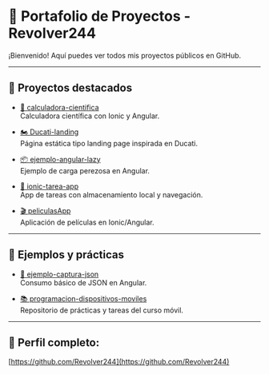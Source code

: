 # 📂 Portafolio de Proyectos - Revolver244

¡Bienvenido! Aquí puedes ver todos mis proyectos públicos en GitHub.

---

## 🚀 Proyectos destacados

- [📱 calculadora-cientifica](https://github.com/Revolver244/calculadora-cientifica)  
  Calculadora científica con Ionic y Angular.

- [🏍️ Ducati-landing](https://github.com/Revolver244/pag-ducati.git)  
  Página estática tipo landing page inspirada en Ducati.

- [📦 ejemplo-angular-lazy](https://github.com/Revolver244/ejemplo-angular-lazy)  
  Ejemplo de carga perezosa en Angular.

- [📝 ionic-tarea-app](https://github.com/Revolver244/ionic-tarea-app)  
  App de tareas con almacenamiento local y navegación.

- [🎬 peliculasApp](https://github.com/Revolver244/peliculasApp)  
  Aplicación de películas en Ionic/Angular.

---

## 🧪 Ejemplos y prácticas

- [📄 ejemplo-captura-json](https://github.com/Revolver244/ejemplo-captura-json)  
  Consumo básico de JSON en Angular.

- [📚 programacion-dispositivos-moviles](https://github.com/Revolver244/programacion-dispositivos-moviles)  
  Repositorio de prácticas y tareas del curso móvil.

---

## 🔗 Perfil completo:
[https://github.com/Revolver244](https://github.com/Revolver244)
